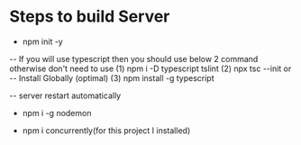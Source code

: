 # Steps to build Server

- npm init -y

-- If you will use typescript then you should use below 2 command   otherwise don't need to use
(1) npm i -D typescript tslint 
(2) npx tsc --init
    or
 -- Install Globally (optimal)
 (3) npm install -g typescript


-- server restart automatically

-  npm i -g nodemon

-  npm i concurrently(for this project I installed)